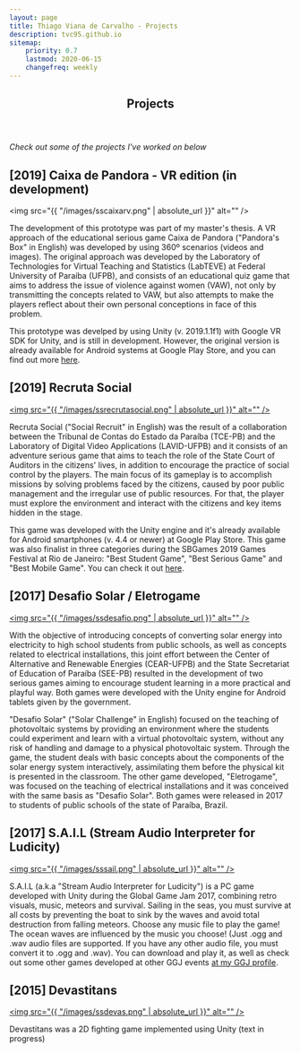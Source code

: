 ```yaml
---
layout: page
title: Thiago Viana de Carvalho - Projects
description: tvc95.github.io
sitemap:
    priority: 0.7
    lastmod: 2020-06-15
    changefreq: weekly
---
```

<header class="major"><h2>Projects</h2></header>

<i style="text-align:center">Check out some of the projects I've worked on below</i>

## [2019] Caixa de Pandora - VR edition (in development)

<span class="image left"><img src="{{ "/images/sscaixarv.png" | absolute_url }}" alt="" /></span>

The development of this prototype was part of my master's thesis. A VR approach of the educational serious game Caixa de Pandora ("Pandora's Box" in English) was developed by using 360º scenarios (videos and images). The original approach was developed by the Laboratory of Technologies for Virtual Teaching and Statistics (LabTEVE) at Federal University of Paraíba (UFPB), and consists of an educational quiz game that aims to address the issue of violence against women (VAW), not only by transmitting the concepts related to VAW, but also attempts to make the players reflect about their own personal conceptions in face of this problem.

This prototype was develped by using Unity (v. 2019.1.1f1) with Google VR SDK for Unity, and is still in development. However, the original version is already available for Android systems at Google Play Store, and you can find out more [here](https://play.google.com/store/apps/details?id=br.ufpb.labteve.caixapandora&hl=pt_BR).

## [2019] Recruta Social

<a href="https://youtu.be/7Aq0b_pwDIg" class="image left" style="overflow:visible"><img src="{{ "/images/ssrecrutasocial.png" | absolute_url }}" alt="" /></a>

Recruta Social ("Social Recruit" in English) was the result of a collaboration between the Tribunal de Contas do Estado da Paraíba (TCE-PB) and the Laboratory of Digital Video Applications (LAVID-UFPB) and it consists of an adventure serious game that aims to teach the role of the State Court of Auditors in the citizens' lives, in addition to encourage the practice of social control by the players. The main focus of its gameplay is to accomplish missions by solving problems faced by the citizens, caused by poor public management and the irregular use of public resources. For that, the player must explore the environment and interact with the citizens and key items hidden in the stage.

This game was developed with the Unity engine and it's already available for Android smartphones (v. 4.4 or newer) at Google Play Store. This game was also finalist in three categories during the SBGames 2019 Games Festival at Rio de Janeiro: "Best Student Game", "Best Serious Game" and "Best Mobile Game". You can check it out [here](https://play.google.com/store/apps/details?id=com.tce.recrutasocial).

## [2017] Desafio Solar / Eletrogame

<a href="https://youtu.be/lFt-2_nSeSg" class="image left" style="overflow:visible"><img src="{{ "/images/ssdesafio.png" | absolute_url }}" alt="" /></a>

With the objective of introducing concepts of converting solar energy into electricity to high school students from public schools, as well as concepts related to electrical installations, this joint effort between the Center of Alternative and Renewable Energies (CEAR-UFPB) and the State Secretariat of Education of Paraíba (SEE-PB) resulted in the development of two serious games aiming to encourage student learning in a more practical and playful way. Both games were developed with the Unity engine for Android tablets given by the government.

"Desafio Solar" ("Solar Challenge" in English) focused on the teaching of photovoltaic systems by providing an environment where the students could experiment and learn with a virtual photovoltaic system, without any risk of handling and damage to a physical photovoltaic system. Through the game, the student deals with basic concepts about the components of the solar energy system interactively, assimilating them before the physical kit is presented in the classroom. The other game developed, "Eletrogame", was focused on the teaching of electrical installations and it was conceived with the same basis as "Desafio Solar". Both games were released in 2017 to students of public schools of the state of Paraíba, Brazil.

## [2017] S.A.I.L (Stream Audio Interpreter for Ludicity)

<a href="https://youtu.be/EoN2Vm4uGJM" class="image left" style="overflow:visible"><img src="{{ "/images/sssail.png" | absolute_url }}" alt="" /></a>

S.A.I.L (a.k.a "Stream Audio Interpreter for Ludicity") is a PC game developed with Unity during the Global Game Jam 2017, combining retro visuals, music, meteors and survival. Sailing in the seas, you must survive at all costs by preventing the boat to sink by the waves and avoid total destruction from falling meteors. Choose any music file to play the game! The ocean waves are influenced by the music you choose! (Just .ogg and .wav audio files are supported. If you have any other audio file, you must convert it to .ogg and .wav). You can download and play it, as well as check out some other games developed at other GGJ events [at my GGJ profile](https://globalgamejam.org/users/velvetrage).

## [2015] Devastitans

<a href="https://youtu.be/fNfCZitzqCA" class="image left" style="overflow:visible"><img src="{{ "/images/ssdevas.png" | absolute_url }}" alt="" /></a>

Devastitans was a 2D fighting game implemented using Unity (text in progress)

<!-- ### Content is Important
<div class="box">
  <p>
  In saying that, a one-measure fits-all approach won't do the trick with regards to content promoting. Rather, an emphasis on making remarkable, high caliber and totally genuine content that is engaging, helpful and fascinating for customers will get you the crown. From content, video and symbolism to infographics, studies, online courses and podcasts, whatever your favored content medium is, guarantee it is shareable and pertinent to your industry.
  </p>
</div> -->

<!-- <span class="image left"><img src="{{ "/images/pic05.jpg" | absolute_url }}" alt="" /></span>

On social media, we may share our own thoughts and advance our image notwithstanding spreading musings for different associations and affiliations. With such a critical number of associations with people and relationship on social media, our experience can be over-burden with a considerable measure of information. -->
